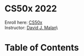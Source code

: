 # CS50x 2022
Enroll here: [CS50x](https://cs50.harvard.edu/x/2022/)\
Instructor: [David J. Malan](https://cs.harvard.edu/malan/)\

# Table of Contents 

